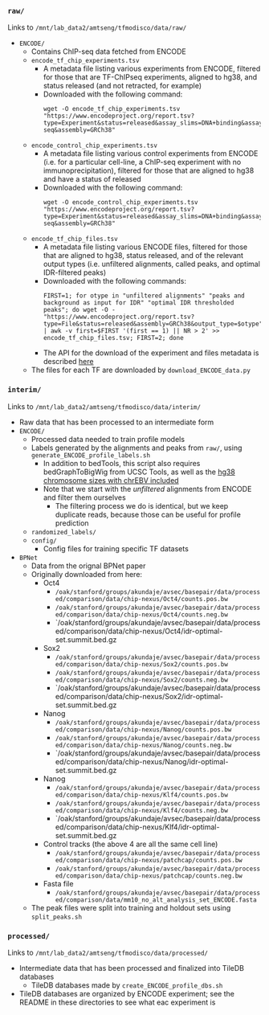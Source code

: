 ### `raw/`
Links to `/mnt/lab_data2/amtseng/tfmodisco/data/raw/`
- `ENCODE/`
	- Contains ChIP-seq data fetched from ENCODE
	- `encode_tf_chip_experiments.tsv`
		- A metadata file listing various experiments from ENCODE, filtered for those that are TF-ChIPseq experiments, aligned to hg38, and status released (and not retracted, for example)
		- Downloaded with the following command:
			```
			wget -O encode_tf_chip_experiments.tsv "https://www.encodeproject.org/report.tsv?type=Experiment&status=released&assay_slims=DNA+binding&assay_title=TF+ChIP-seq&assembly=GRCh38"
			```
	- `encode_control_chip_experiments.tsv`
		- A metadata file listing various control experiments from ENCODE (i.e. for a particular cell-line, a ChIP-seq experiment with no immunoprecipitation), filtered for those that are aligned to hg38 and have a status of released
		- Downloaded with the following command:
			```
			wget -O encode_control_chip_experiments.tsv "https://www.encodeproject.org/report.tsv?type=Experiment&status=released&assay_slims=DNA+binding&assay_title=Control+ChIP-seq&assembly=GRCh38"
			```
	- `encode_tf_chip_files.tsv`
		- A metadata file listing various ENCODE files, filtered for those that are aligned to hg38, status released, and of the relevant output types (i.e. unfiltered alignments, called peaks, and optimal IDR-filtered peaks)
		- Downloaded with the following commands:
			```
			FIRST=1; for otype in "unfiltered alignments" "peaks and background as input for IDR" "optimal IDR thresholded peaks"; do wget -O - "https://www.encodeproject.org/report.tsv?type=File&status=released&assembly=GRCh38&output_type=$otype" | awk -v first=$FIRST '(first == 1) || NR > 2' >> encode_tf_chip_files.tsv; FIRST=2; done
			```
		- The API for the download of the experiment and files metadata is described [here](https://app.swaggerhub.com/apis-docs/encodeproject/api/basic_search/)
	- The files for each TF are downloaded by `download_ENCODE_data.py`

### `interim/`
Links to `/mnt/lab_data2/amtseng/tfmodisco/data/interim/`
- Raw data that has been processed to an intermediate form
- `ENCODE/`
	- Processed data needed to train profile models
	- Labels generated by the alignments and peaks from `raw/`, using `generate_ENCODE_profile_labels.sh`
		- In addition to bedTools, this script also requires bedGraphToBigWig from UCSC Tools, as well as the [hg38 chromosome sizes with chrEBV included](https://github.com/ENCODE-DCC/encValData/blob/master/GRCh38/GRCh38_EBV.chrom.sizes)
		- Note that we start with the _unfiltered_ alignments from ENCODE and filter them ourselves
			- The filtering process we do is identical, but we keep duplicate reads, because those can be useful for profile prediction
	- `randomized_labels/`
	- `config/`
		- Config files for training specific TF datasets
- `BPNet`
	- Data from the orignal BPNet paper
	- Originally downloaded from here:
		- Oct4
			- `/oak/stanford/groups/akundaje/avsec/basepair/data/processed/comparison/data/chip-nexus/Oct4/counts.pos.bw`
			- `/oak/stanford/groups/akundaje/avsec/basepair/data/processed/comparison/data/chip-nexus/Oct4/counts.neg.bw`
			- `/oak/stanford/groups/akundaje/avsec/basepair/data/processed/comparison/data/chip-nexus/Oct4/idr-optimal-set.summit.bed.gz
		- Sox2
			- `/oak/stanford/groups/akundaje/avsec/basepair/data/processed/comparison/data/chip-nexus/Sox2/counts.pos.bw`
			- `/oak/stanford/groups/akundaje/avsec/basepair/data/processed/comparison/data/chip-nexus/Sox2/counts.neg.bw`
			- `/oak/stanford/groups/akundaje/avsec/basepair/data/processed/comparison/data/chip-nexus/Sox2/idr-optimal-set.summit.bed.gz
		- Nanog
			- `/oak/stanford/groups/akundaje/avsec/basepair/data/processed/comparison/data/chip-nexus/Nanog/counts.pos.bw`
			- `/oak/stanford/groups/akundaje/avsec/basepair/data/processed/comparison/data/chip-nexus/Nanog/counts.neg.bw`
			- `/oak/stanford/groups/akundaje/avsec/basepair/data/processed/comparison/data/chip-nexus/Nanog/idr-optimal-set.summit.bed.gz
		- Nanog
			- `/oak/stanford/groups/akundaje/avsec/basepair/data/processed/comparison/data/chip-nexus/Klf4/counts.pos.bw`
			- `/oak/stanford/groups/akundaje/avsec/basepair/data/processed/comparison/data/chip-nexus/Klf4/counts.neg.bw`
			- `/oak/stanford/groups/akundaje/avsec/basepair/data/processed/comparison/data/chip-nexus/Klf4/idr-optimal-set.summit.bed.gz
		- Control tracks (the above 4 are all the same cell line)
			- `/oak/stanford/groups/akundaje/avsec/basepair/data/processed/comparison/data/chip-nexus/patchcap/counts.pos.bw`
			- `/oak/stanford/groups/akundaje/avsec/basepair/data/processed/comparison/data/chip-nexus/patchcap/counts.neg.bw`
		- Fasta file
			- `/oak/stanford/groups/akundaje/avsec/basepair/data/processed/comparison/data/mm10_no_alt_analysis_set_ENCODE.fasta`
	- The peak files were split into training and holdout sets using `split_peaks.sh`

### `processed/`
Links to `/mnt/lab_data2/amtseng/tfmodisco/data/processed/`
- Intermediate data that has been processed and finalized into TileDB databases
	- TileDB databases made by `create_ENCODE_profile_dbs.sh`
- TileDB databases are organized by ENCODE experiment; see the README in these directories to see what eac experiment is
